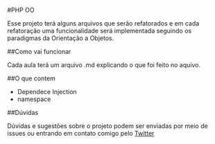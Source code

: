 #PHP OO

Esse projeto terá alguns arquivos que serão refatorados e em cada refatoração uma funcionalidade será implementada seguindo os paradigmas da Orientação a Objetos.

##Como vai funcionar

Cada aula terá um arquivo .md explicando o que foi feito no aquivo.

##O que contem 

- Dependece Injection
- namespace


##Dúvidas

Dúvidas e sugestões sobre o projeto podem ser enviadas por meio de issues ou entrando em contato comigo pelo [Twitter](https://twitter.com/ronaizacard)